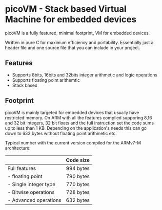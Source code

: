  picoVM - Stack based Virtual Machine for embedded devices
==========================================================

picoVM is a fully featured, minimal footprint, VM for embedded devices.

Written in pure C for maximum efficiency and portability. Essentially just a header file and one source file that you can include in your project. 

Features
--------

* Supports 8bits, 16bits and 32bits integer arithmetic and logic operations
* Supports floating point arithemtic
* Stack based

Footprint
---------
picoVM is mainly targeted for embedded devices that usually have restricted memory. 
On ARM with all the features compiled supporing 8,16 and 32 bit integers, 32 bit 
floats and the full instruction set the code sums up to less than 1 KB. Depending on 
the application's needs this can go down to 632 bytes without floating point arithmetic etc.

Typical number with the current version compiled for the ARMv7-M architecture:

|                       | Code size |
|-----------------------|:---------:|
| Full features         | 994 bytes |
| - floating point      | 790 bytes |
| - Single integer type | 770 bytes |
| - Bitwise operations  | 728 bytes |
| - Advanced operations | 632 bytes |


